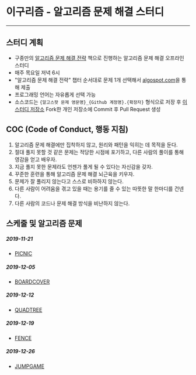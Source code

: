 # 이구리즘 - 알고리즘 문제 해결 스터디
----
## 스터디 계획
- 구종만의 [알고리즘 문제 해결 전략](https://book.algospot.com/) 책으로 진행하는 알고리즘 문제 해결 오프라인 스터디
- 매주 목요일 저녁 6시
- "알고리즘 문제 해결 전략" 챕터 순서대로 문제 1개 선택해서 [algospot.com](https://algospot.com/)을 통해 제출
- 프로그래밍 언어는 자유롭게 선택 가능
- 소스코드는 `{알고스팟 문제 영문명}_{Github 계정명}.{확장자}` 형식으로 저장 후 [이 스터디 저장소](https://github.com/29rithm/algospot) Fork한 개인 저장소에 Commit 후 Pull Request 생성

## COC (Code of Conduct, 행동 지침)
1. 알고리즘 문제 해결에만 집착하지 않고, 원리와 패턴을 익히는 데 목적을 둔다.
2. 절대 풀지 못할 것 같은 문제는 적당한 시점에 포기하고, 다른 사람의 풀이를 통해 영감을 얻고 배우자.
3. 지금 풀지 못한 문제라도 언젠가 풀게 될 수 있다는 자신감을 갖자.
4. 꾸준한 훈련을 통해 알고리즘 문제 해결 뇌근육을 키우자.
5. 문제가 잘 풀리지 않는다고 스스로 비하하지 않는다. 
6. 다른 사람이 어려움을 겪고 있을 때는 용기를 줄 수 있는 따뜻한 말 한마디를 건넨다.
7. 다른 사람의 코드나 문제 해결 방식을 비난하지 않는다.

## 스케줄 및 알고리즘 문제
##### 2019-11-21
- [PICNIC](https://algospot.com/judge/problem/read/PICNIC)
##### 2019-12-05
- [BOARDCOVER](https://algospot.com/judge/problem/read/BOARDCOVER)
##### 2019-12-12
- [QUADTREE](https://algospot.com/judge/problem/read/QUADTREE)
##### 2019-12-19
- [FENCE](https://algospot.com/judge/problem/read/FENCE)
##### 2019-12-26
- [JUMPGAME](https://algospot.com/judge/problem/read/JUMPGAME)
